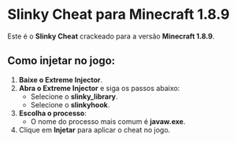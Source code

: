 # Slinky Cheat para Minecraft 1.8.9

Este é o **Slinky Cheat** crackeado para a versão **Minecraft 1.8.9**.

## Como injetar no jogo:

1. **Baixe o Extreme Injector**.
2. **Abra o Extreme Injector** e siga os passos abaixo:
   - Selecione o **slinky_library**.
   - Selecione o **slinkyhook**.
3. **Escolha o processo**:
   - O nome do processo mais comum é **javaw.exe**.
4. Clique em **Injetar** para aplicar o cheat no jogo.

